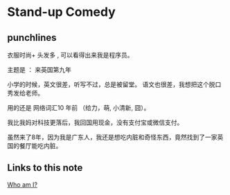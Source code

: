 # Stand-up Comedy

## punchlines

衣服时尚+ 头发多 , 可以看得出来我是程序员。

主题是 ： 来英国第九年

小学的时候，英文很差，听写不过，总是被留堂。
语文也很差，我想把这个脱口秀发给老师。

用的还是 网络词汇10 年前 （给力，萌, 小清新, 囧）。

我比我妈对科技更落后，我回国用现金，没有支付宝或微信支付。

虽然来了8年，因为我是广东人，我还是想吃内脏和奇怪东西，竟然找到了一家英国的餐厅能吃内脏。

## Links to this note

[Who am I?](index.md)
